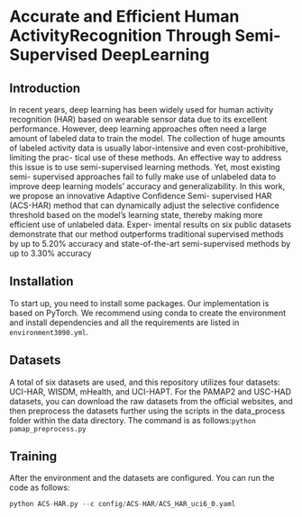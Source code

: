 # Accurate and Efficient Human ActivityRecognition Through Semi-Supervised DeepLearning
## Introduction
 In recent years, deep learning has been widely used
for human activity recognition (HAR) based on wearable sensor
data due to its excellent performance. However, deep learning
approaches often need a large amount of labeled data to train the
model. The collection of huge amounts of labeled activity data is
usually labor-intensive and even cost-prohibitive, limiting the prac-
tical use of these methods. An effective way to address this issue is
to use semi-supervised learning methods. Yet, most existing semi-
supervised approaches fail to fully make use of unlabeled data to
improve deep learning models’ accuracy and generalizability. In
this work, we propose an innovative Adaptive Confidence Semi-
supervised HAR (ACS-HAR) method that can dynamically adjust
the selective confidence threshold based on the model’s learning
state, thereby making more efficient use of unlabeled data. Exper-
imental results on six public datasets demonstrate that our method outperforms traditional supervised methods by
up to 5.20% accuracy and state-of-the-art semi-supervised methods by up to 3.30% accuracy

## Installation   
To start up, you need to install some packages. Our implementation is based on PyTorch. We recommend using conda to create the environment and install dependencies and all the requirements are listed in `environment3090.yml`.
## Datasets
A total of six datasets are used, and this repository utilizes four datasets: UCI-HAR, WISDM, mHealth, and UCI-HAPT. For the PAMAP2 and USC-HAD datasets, you can download the raw datasets from the official websites, and then preprocess the datasets further using the scripts in the data_process folder within the data directory. The command is as follows:`python pamap_preprocess.py`
## Training
After the environment and the datasets are configured. You can run the code as follows:

```python
python ACS-HAR.py --c config/ACS-HAR/ACS_HAR_uci6_0.yaml
